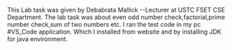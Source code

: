 This Lab task was given by Debabrata Mallick --Lecturer at USTC FSET CSE Department. The lab task was about even odd number check,factorial,prime number check,sum of two numbers etc. I ran the test code in my pc #VS_Code application. Which I installed from website and by installing JDK for java environment.
